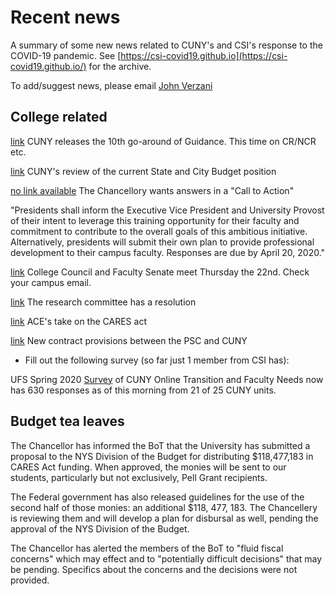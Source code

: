 # Recent news

A summary of some new news related to CUNY's and CSI's response to the COVID-19 pandemic. See [https://csi-covid19.github.io](https://csi-covid19.github.io/) for the archive.

To add/suggest news, please email [John Verzani](mailto:jverzani@gmail.com)



## College related

[link](/CUNY/4-22-guidance-10.pdf) CUNY releases the 10th go-around of Guidance. This time on CR/NCR etc.

[link](/CUNY/4-21-CUNY-reads-budget.pdf) CUNY's review of the current State and City Budget position

[no link available]() The Chancellory wants answers in a "Call to Action"

"Presidents shall inform the Executive Vice President and University Provost of their intent to leverage this training opportunity for their faculty and commitment to contribute to the overall goals of this ambitious initiative.  Alternatively, presidents will submit their own plan to provide professional development to their campus faculty. Responses are due by April 20, 2020."

[link](/CCFS/4-21-fs) College Council and Faculty Senate meet Thursday the 22nd. Check your campus email.


[link](/CCFS/4-22-research-comm.pdf) The research committee has a resolution

[link](/College/4-21-ACE-cares.pdf) ACE's take on the CARES act

[link](/PSC/4-21-contract)  New contract provisions between the PSC and CUNY

* Fill out the following survey (so far just 1 member from CSI has):

UFS Spring 2020 [Survey](https://forms.office.com/Pages/ResponsePage.aspx?id=s_BgbwZfCU6XFZiduozH2FJL6n7nv-tNk_huVq0VgoZUQkNHWVM5OUZQMjNISU8zTzhVNzJETlQwVy4u) of CUNY Online Transition and Faculty Needs now has 630 responses as of this morning from 21 of 25 CUNY units. 

## Budget tea  leaves

The Chancellor has informed the BoT that the University has submitted
a proposal to the NYS Division of the Budget for distributing
\$118,477,183 in CARES Act funding. When approved, the monies will be
sent to our students, particularly but not exclusively, Pell Grant
recipients.
 
The Federal government has also released guidelines for the use of the
   second half of those monies: an additional \$118, 477, 183. The
   Chancellery is reviewing them and will develop a plan for disbursal
   as well, pending the approval of the NYS Division of the Budget.

The Chancellor has alerted the members of the BoT to "fluid fiscal
   concerns" which may effect and to "potentially difficult decisions"
   that may be pending. Specifics about the concerns and the decisions
   were not provided.


